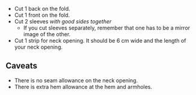 -   Cut 1 back on the fold.
-   Cut 1 front on the fold.
-   Cut 2 sleeves *with good sides together*
    -   If you cut sleeves separately, remember that one has to be a mirror image of the other.
-   Cut 1 strip for neck opening. It should be 6 cm wide and the length of your neck opening.

## Caveats

-   There is no seam allowance on the neck opening.
-   There is extra hem allowance at the hem and armholes.
